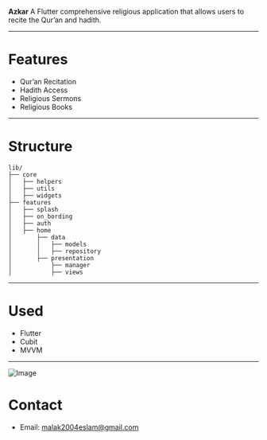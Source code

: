 
**Azkar**
A  Flutter comprehensive religious application
that allows users to recite the Qur’an and hadith.

---

# Features
- Qur’an Recitation
- Hadith Access
- Religious Sermons
- Religious Books
---

# Structure

```
lib/
├── core
│   ├── helpers
│   ├── utils
│   ├── widgets
├── features
│   ├── splash
│   ├── on_bording
│   ├── auth
│   ├── home
│       ├── data
│       │   ├── models
│       │   ├── repository
│       ├── presentation
│           ├── manager
│           ├── views
```

---

# Used
- Flutter 
- Cubit
- MVVM

---

![Image](https://github.com/user-attachments/assets/e5e4f04b-81b2-4965-9a46-3bc85d78ddd8)

# Contact
- Email: malak2004eslam@gmail.com
